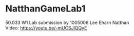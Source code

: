 # NatthanGameLab1
50.033 W1 Lab submission by 1005006 Lee Eharn Natthan\
Video: https://youtu.be/-mUCSJlQQyE
